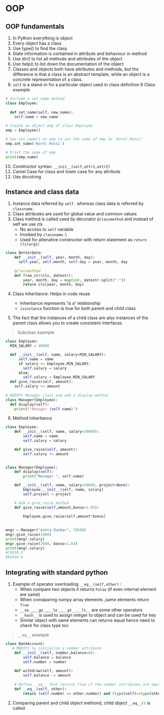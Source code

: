 # OOP

## OOP fundamentals

1. In Python everything is object
2. Every object has a class
3. Use type() to find the class
4. State information is contained in attribute and behaviour in method
5. Use dir() to list all methods and  attributes of the object
6. Use help() to list down the documentation of the object
7. Classes and objects both have attributes and methods, but the difference is that a class is an abstract template, while an object is a concrete representation of a class.
8. `self` is a stand-in for a particular object used in class definition
9 Class example
```python
# Include a set_name method
class Employee:
  
  def set_name(self, new_name):
    self.name = new_name
  
# Create an object emp of class Employee  
emp = Employee()

# Use set_name() on emp to set the name of emp to 'Korel Rossi'
emp.set_name('Korel Rossi')

# Print the name of emp
print(emp.name)
```

10. Constructor syntax: `__init__(self,attr1,attr2)` 
11. Camel Case for class and lower case for any attribute
12.  Use docstring

## Instance and class data

1. Instance data referred by `self.` whereas class data is referred by `classname.`
2. Class attributes are used for global value and common values
3. Class method is called used by decorator `@classmethod` and instead of self we use cls
   - No access to `self` variable
   -  Invoked by `classname.`\
   - Used for altenative constructor with return statement as `return cls(arg1)`
```python
class BetterDate:
    def __init__(self, year, month, day):
      self.year, self.month, self.day = year, month, day
      
    @classmethod
    def from_str(cls, datestr):
        year, month, day = map(int, datestr.split("-"))
        return cls(year, month, day)
```
4. Class Inheritance: Helps in code reuse
   - Inheritance represents 'is a' relationship
   - `isinstance` function is true for both parent and child class

5. The fact that the instances of a child class are also instances of the parent class allows you to create consistent interfaces
> Subclass example
```python
class Employee:
  MIN_SALARY = 30000    

  def __init__(self, name, salary=MIN_SALARY):
      self.name = name
      if salary >= Employee.MIN_SALARY:
        self.salary = salary
      else:
        self.salary = Employee.MIN_SALARY
  def give_raise(self, amount):
    self.salary += amount      
        
# MODIFY Manager class and add a display method
class Manager(Employee):
  def display(self):
    print(f"Manager {self.name}")
```

6.  Method inheritance
```python
class Employee:
    def __init__(self, name, salary=30000):
        self.name = name
        self.salary = salary

    def give_raise(self, amount):
        self.salary += amount

        
class Manager(Employee):
    def display(self):
        print("Manager ", self.name)

    def __init__(self, name, salary=50000, project=None):
        Employee.__init__(self, name, salary)
        self.project = project

    # Add a give_raise method
    def give_raise(self,amount,bonus=1.05):
        
        Employee.give_raise(self,amount*bonus)
    
    
mngr = Manager("Ashta Dunbar", 78500)
mngr.give_raise(1000)
print(mngr.salary)
mngr.give_raise(2000, bonus=1.03)
print(mngr.salary)
#79550.0
#81610.0
```

## Integrating with standard python

1. Example of operator overloading `__eq__(self,other)` :
   + When compare two objects it returns `False` (if even internal element are same)
   + When comaparing numpy array elements ,same elements return `True`
   + `__ne__`,`__ge__`,`__le__`,`__gt__`.`__lt__` are some other operators
   + `__hash__` is used to assign integer to object and can be used for key
   + Similar object with same elements can returns equal hence need to check for class type too
> `__eq__` example
```python
class BankAccount:
   # MODIFY to initialize a number attribute
    def __init__(self, number,balance=0):
        self.balance = balance
        self.number = number
      
    def withdraw(self, amount):
        self.balance -= amount 
    
    # Define __eq__ that returns True if the number attributes are equal 
    def __eq__(self, other):
        return (self.number == other.number) and (type(self)==type(other))   
``` 

2. Comparing parent and child object methond, child object `__eq__()` is called






 